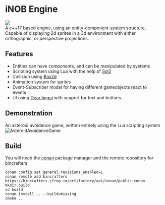 
# iNOB Engine
![](https://img.shields.io/endpoint?url=https://inobstudios.com/LOCCounterBadge/iNOBEngine/responses/shields_v1) <br>
A c++17 based engine, using an entity-component-system structure. Capable of displaying 2d sprites in a 3d environment with either orthographic, or perspective projections.
## Features
 - Entities can have components, and can be manipulated by systems
 - Scripting system using Lua with the help of [Sol2](https://github.com/ThePhD/sol2)
 - Collision using [Box2d](https://box2d.org/)
 - Animation system for sprites
 - Event-Subscriber model for having different gameobjects react to events
 - UI using [Dear Imgui](https://github.com/ocornut/imgui) with support for text and buttons.
## Demonstration
An asteroid avoidance game, written entirely using the Lua scripting system
![AsteroidAvoidanceGame](https://i.imgur.com/8yT1eZm.gif)

## Build
You will need the [conan](https://conan.io/) package manager and the remote repository for bincrafters
```
conan config set general.revisions_enabled=1
conan remote add bincrafters https://bincrafters.jfrog.io/artifactory/api/conan/public-conan
mkdir build
cd build
conan install .. --build=missing
cmake ..
```